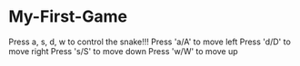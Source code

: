 # My-First-Game
Press a, s, d, w to control the snake!!!
Press 'a/A' to move left
Press 'd/D' to move right
Press 's/S' to move down
Press 'w/W' to move up
